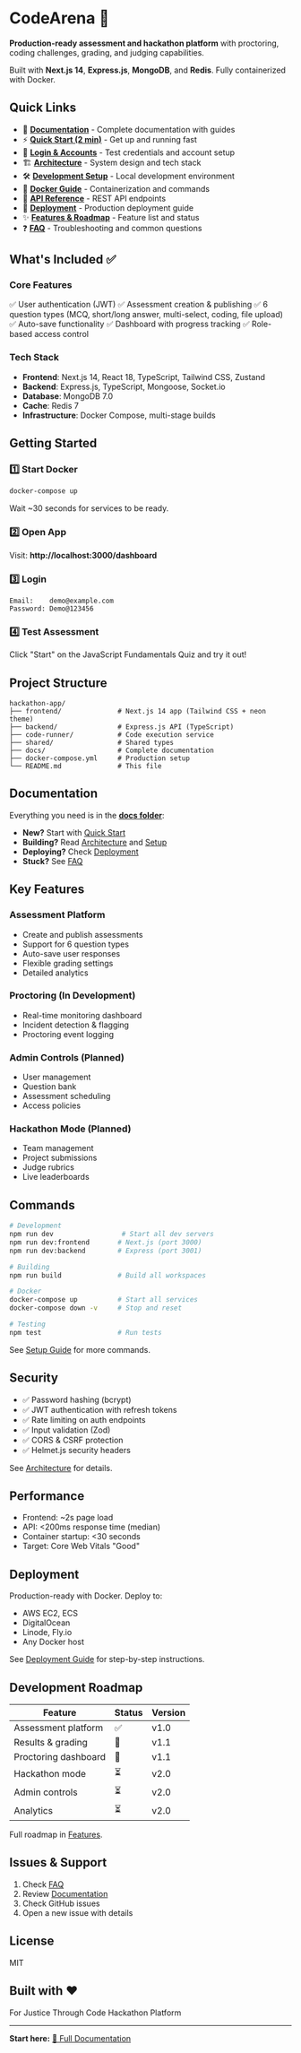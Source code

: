 # CodeArena 🚀

**Production-ready assessment and hackathon platform** with proctoring, coding challenges, grading, and judging capabilities.

Built with **Next.js 14**, **Express.js**, **MongoDB**, and **Redis**. Fully containerized with Docker.

## Quick Links

- 📖 **[Documentation](./docs/INDEX.md)** - Complete documentation with guides
- ⚡ **[Quick Start (2 min)](./docs/QUICKSTART.md)** - Get up and running fast
- 🔐 **[Login & Accounts](./docs/LOGIN.md)** - Test credentials and account setup
- 🏗️ **[Architecture](./docs/ARCHITECTURE.md)** - System design and tech stack
- 🛠️ **[Development Setup](./docs/SETUP.md)** - Local development environment
- 🐳 **[Docker Guide](./docs/DOCKER.md)** - Containerization and commands
- 📡 **[API Reference](./docs/API.md)** - REST API endpoints
- 🚀 **[Deployment](./docs/DEPLOYMENT.md)** - Production deployment guide
- ✨ **[Features & Roadmap](./docs/FEATURES.md)** - Feature list and status
- ❓ **[FAQ](./docs/FAQ.md)** - Troubleshooting and common questions

## What's Included ✅

### Core Features
✅ User authentication (JWT)
✅ Assessment creation & publishing
✅ 6 question types (MCQ, short/long answer, multi-select, coding, file upload)
✅ Auto-save functionality
✅ Dashboard with progress tracking
✅ Role-based access control

### Tech Stack
- **Frontend**: Next.js 14, React 18, TypeScript, Tailwind CSS, Zustand
- **Backend**: Express.js, TypeScript, Mongoose, Socket.io
- **Database**: MongoDB 7.0
- **Cache**: Redis 7
- **Infrastructure**: Docker Compose, multi-stage builds

## Getting Started

### 1️⃣ Start Docker
```bash
docker-compose up
```

Wait ~30 seconds for services to be ready.

### 2️⃣ Open App
Visit: **http://localhost:3000/dashboard**

### 3️⃣ Login
```
Email:    demo@example.com
Password: Demo@123456
```

### 4️⃣ Test Assessment
Click "Start" on the JavaScript Fundamentals Quiz and try it out!

## Project Structure

```
hackathon-app/
├── frontend/              # Next.js 14 app (Tailwind CSS + neon theme)
├── backend/               # Express.js API (TypeScript)
├── code-runner/           # Code execution service
├── shared/                # Shared types
├── docs/                  # Complete documentation
├── docker-compose.yml     # Production setup
└── README.md              # This file
```

## Documentation

Everything you need is in the **[docs folder](./docs/)**:

- **New?** Start with [Quick Start](./docs/QUICKSTART.md)
- **Building?** Read [Architecture](./docs/ARCHITECTURE.md) and [Setup](./docs/SETUP.md)
- **Deploying?** Check [Deployment](./docs/DEPLOYMENT.md)
- **Stuck?** See [FAQ](./docs/FAQ.md)

## Key Features

### Assessment Platform
- Create and publish assessments
- Support for 6 question types
- Auto-save user responses
- Flexible grading settings
- Detailed analytics

### Proctoring (In Development)
- Real-time monitoring dashboard
- Incident detection & flagging
- Proctoring event logging

### Admin Controls (Planned)
- User management
- Question bank
- Assessment scheduling
- Access policies

### Hackathon Mode (Planned)
- Team management
- Project submissions
- Judge rubrics
- Live leaderboards

## Commands

```bash
# Development
npm run dev                 # Start all dev servers
npm run dev:frontend       # Next.js (port 3000)
npm run dev:backend        # Express (port 3001)

# Building
npm run build              # Build all workspaces

# Docker
docker-compose up          # Start all services
docker-compose down -v     # Stop and reset

# Testing
npm test                   # Run tests
```

See [Setup Guide](./docs/SETUP.md) for more commands.

## Security

- ✅ Password hashing (bcrypt)
- ✅ JWT authentication with refresh tokens
- ✅ Rate limiting on auth endpoints
- ✅ Input validation (Zod)
- ✅ CORS & CSRF protection
- ✅ Helmet.js security headers

See [Architecture](./docs/ARCHITECTURE.md#security-features) for details.

## Performance

- Frontend: ~2s page load
- API: <200ms response time (median)
- Container startup: <30 seconds
- Target: Core Web Vitals "Good"

## Deployment

Production-ready with Docker. Deploy to:
- AWS EC2, ECS
- DigitalOcean
- Linode, Fly.io
- Any Docker host

See [Deployment Guide](./docs/DEPLOYMENT.md) for step-by-step instructions.

## Development Roadmap

| Feature | Status | Version |
|---------|--------|---------|
| Assessment platform | ✅ | v1.0 |
| Results & grading | 🔄 | v1.1 |
| Proctoring dashboard | 🔄 | v1.1 |
| Hackathon mode | ⏳ | v2.0 |
| Admin controls | ⏳ | v2.0 |
| Analytics | ⏳ | v2.0 |

Full roadmap in [Features](./docs/FEATURES.md).

## Issues & Support

1. Check [FAQ](./docs/FAQ.md)
2. Review [Documentation](./docs/INDEX.md)
3. Check GitHub issues
4. Open a new issue with details

## License

MIT

## Built with ❤️

For Justice Through Code Hackathon Platform

---

**Start here:** [📖 Full Documentation](./docs/INDEX.md)

